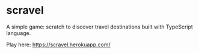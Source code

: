# scravel
A simple game: scratch to discover travel destinations built with TypeScript language.

Play here: https://scravel.herokuapp.com/
